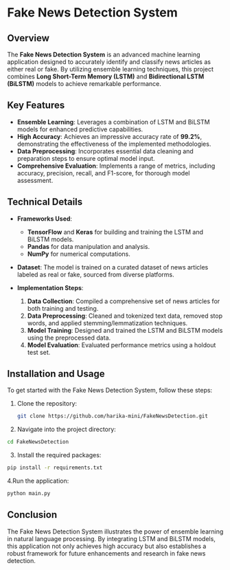 # Fake News Detection System

## Overview
The **Fake News Detection System** is an advanced machine learning application designed to accurately identify and classify news articles as either real or fake. By utilizing ensemble learning techniques, this project combines **Long Short-Term Memory (LSTM)** and **Bidirectional LSTM (BiLSTM)** models to achieve remarkable performance.

## Key Features
- **Ensemble Learning**: Leverages a combination of LSTM and BiLSTM models for enhanced predictive capabilities.
- **High Accuracy**: Achieves an impressive accuracy rate of **99.2%**, demonstrating the effectiveness of the implemented methodologies.
- **Data Preprocessing**: Incorporates essential data cleaning and preparation steps to ensure optimal model input.
- **Comprehensive Evaluation**: Implements a range of metrics, including accuracy, precision, recall, and F1-score, for thorough model assessment.

## Technical Details
- **Frameworks Used**:
  - **TensorFlow** and **Keras** for building and training the LSTM and BiLSTM models.
  - **Pandas** for data manipulation and analysis.
  - **NumPy** for numerical computations.
  
- **Dataset**: The model is trained on a curated dataset of news articles labeled as real or fake, sourced from diverse platforms.

- **Implementation Steps**:
  1. **Data Collection**: Compiled a comprehensive set of news articles for both training and testing.
  2. **Data Preprocessing**: Cleaned and tokenized text data, removed stop words, and applied stemming/lemmatization techniques.
  3. **Model Training**: Designed and trained the LSTM and BiLSTM models using the preprocessed data.
  4. **Model Evaluation**: Evaluated performance metrics using a holdout test set.

## Installation and Usage
To get started with the Fake News Detection System, follow these steps:

1. Clone the repository:
   ```bash
   git clone https://github.com/harika-mini/FakeNewsDetection.git
   ```
2. Navigate into the project directory:

```bash
cd FakeNewsDetection
```
3. Install the required packages:
```bash
pip install -r requirements.txt
```
4.Run the application:
```bash
python main.py
```
## Conclusion
The Fake News Detection System illustrates the power of ensemble learning in natural language processing. By integrating LSTM and BiLSTM models, this application not only achieves high accuracy but also establishes a robust framework for future enhancements and research in fake news detection.
